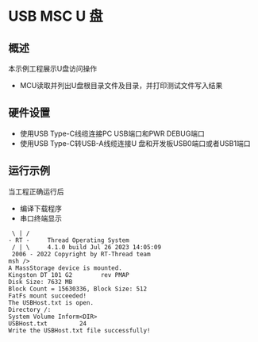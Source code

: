 # USB MSC U 盘

## 概述

本示例工程展示U盘访问操作

- MCU读取并列出U盘根目录文件及目录，并打印测试文件写入结果

## 硬件设置

- 使用USB Type-C线缆连接PC USB端口和PWR DEBUG端口
- 使用USB Type-C转USB-A线缆连接U 盘和开发板USB0端口或者USB1端口

## 运行示例

当工程正确运行后

* 编译下载程序
* 串口终端显示

```console
 \ | /
- RT -     Thread Operating System
 / | \     4.1.0 build Jul 26 2023 14:05:09
 2006 - 2022 Copyright by RT-Thread team
msh />
A MassStorage device is mounted.
Kingston DT 101 G2        rev PMAP
Disk Size: 7632 MB
Block Count = 15630336, Block Size: 512
FatFs mount succeeded!
The USBHost.txt is open.
Directory /:
System Volume Inform<DIR>
USBHost.txt         24
Write the USBHost.txt file successfully!

```

